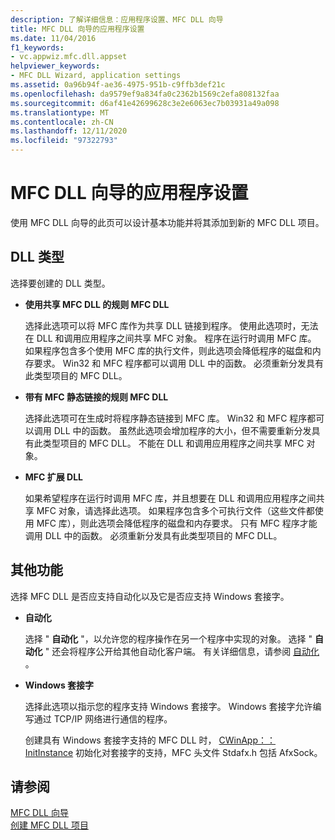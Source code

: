 ```yaml
---
description: 了解详细信息：应用程序设置、MFC DLL 向导
title: MFC DLL 向导的应用程序设置
ms.date: 11/04/2016
f1_keywords:
- vc.appwiz.mfc.dll.appset
helpviewer_keywords:
- MFC DLL Wizard, application settings
ms.assetid: 0a96b94f-ae36-4975-951b-c9ffb3def21c
ms.openlocfilehash: da9579ef9a834fa0c2362b1569c2efa808132faa
ms.sourcegitcommit: d6af41e42699628c3e2e6063ec7b03931a49a098
ms.translationtype: MT
ms.contentlocale: zh-CN
ms.lasthandoff: 12/11/2020
ms.locfileid: "97322793"
---
```

# <a name="application-settings-mfc-dll-wizard"></a>MFC DLL 向导的应用程序设置

使用 MFC DLL 向导的此页可以设计基本功能并将其添加到新的 MFC DLL 项目。

## <a name="dll-type"></a>DLL 类型

选择要创建的 DLL 类型。

- **使用共享 MFC DLL 的规则 MFC DLL**

   选择此选项可以将 MFC 库作为共享 DLL 链接到程序。 使用此选项时，无法在 DLL 和调用应用程序之间共享 MFC 对象。 程序在运行时调用 MFC 库。 如果程序包含多个使用 MFC 库的执行文件，则此选项会降低程序的磁盘和内存要求。 Win32 和 MFC 程序都可以调用 DLL 中的函数。 必须重新分发具有此类型项目的 MFC DLL。

- **带有 MFC 静态链接的规则 MFC DLL**

   选择此选项可在生成时将程序静态链接到 MFC 库。 Win32 和 MFC 程序都可以调用 DLL 中的函数。 虽然此选项会增加程序的大小，但不需要重新分发具有此类型项目的 MFC DLL。 不能在 DLL 和调用应用程序之间共享 MFC 对象。

- **MFC 扩展 DLL**

   如果希望程序在运行时调用 MFC 库，并且想要在 DLL 和调用应用程序之间共享 MFC 对象，请选择此选项。 如果程序包含多个可执行文件（这些文件都使用 MFC 库），则此选项会降低程序的磁盘和内存要求。 只有 MFC 程序才能调用 DLL 中的函数。 必须重新分发具有此类型项目的 MFC DLL。

## <a name="additional-features"></a>其他功能

选择 MFC DLL 是否应支持自动化以及它是否应支持 Windows 套接字。

- **自动化**

   选择 " **自动化** "，以允许您的程序操作在另一个程序中实现的对象。 选择 " **自动化** " 还会将程序公开给其他自动化客户端。 有关详细信息，请参阅 [自动化](../../mfc/automation.md) 。

- **Windows 套接字**

   选择此选项以指示您的程序支持 Windows 套接字。 Windows 套接字允许编写通过 TCP/IP 网络进行通信的程序。

   创建具有 Windows 套接字支持的 MFC DLL 时， [CWinApp：： InitInstance](../../mfc/reference/cwinapp-class.md#initinstance) 初始化对套接字的支持，MFC 头文件 Stdafx.h 包括 AfxSock。

## <a name="see-also"></a>请参阅

[MFC DLL 向导](../../mfc/reference/mfc-dll-wizard.md)<br/>
[创建 MFC DLL 项目](../../mfc/reference/creating-an-mfc-dll-project.md)
